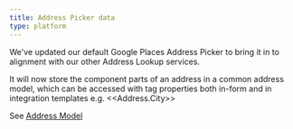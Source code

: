 ```yaml
---
title: Address Picker data
type: platform
---
```


We've updated our default Google Places Address Picker to bring it in to alignment with our other Address Lookup services.

It will now store the component parts of an address in a common address model, which can be accessed with tag properties both in-form and in integration templates e.g. &lt;&lt;Address.City&gt;&gt;

See [Address Model](https://formsbyair.com/swagger/ui/index?urls.primaryName=schema%2Fintegrations%2Fswagger.json%3Fv%3D101)
